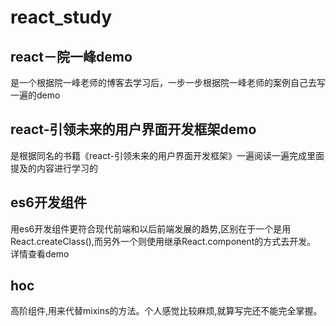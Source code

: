 # react_study

## react－院一峰demo

是一个根据院一峰老师的博客去学习后，一步一步根据院一峰老师的案例自己去写一遍的demo


## react-引领未来的用户界面开发框架demo

是根据同名的书籍《react-引领未来的用户界面开发框架》一遍阅读一遍完成里面提及的内容进行学习的


## es6开发组件

用es6开发组件更符合现代前端和以后前端发展的趋势,区别在于一个是用React.createClass(),而另外一个则使用继承React.component的方式去开发。
详情查看demo

## hoc

高阶组件,用来代替mixins的方法。个人感觉比较麻烦,就算写完还不能完全掌握。




